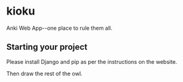 # kioku
Anki Web App--one place to rule them all.

## Starting your project
Please install Django and pip as per the instructions on the website.

Then draw the rest of the owl.
